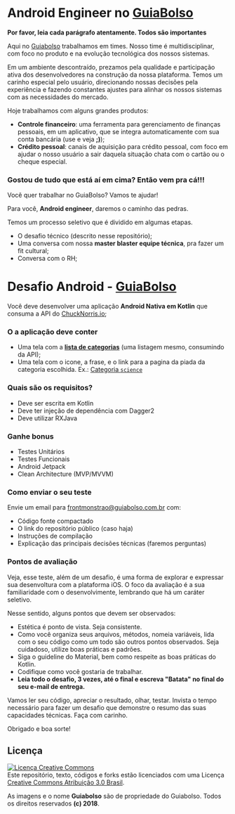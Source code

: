 # Android Engineer no [GuiaBolso](https://www.guiabolso.com.br)

**Por favor, leia cada parágrafo atentamente. Todos são importantes**

Aqui no [Guiabolso](https://www.guiabolso.com.br) trabalhamos em times. Nosso time é multidisciplinar, com foco no produto e na evolução tecnológica dos nossos sistemas. 

Em um ambiente descontraído, prezamos pela qualidade e participação ativa dos desenvolvedores na construção da nossa plataforma. Temos um carinho especial pelo usuário, direcionando nossas decisões pela experiência e fazendo constantes ajustes para alinhar os nossos sistemas com as necessidades do mercado.

Hoje trabalhamos com alguns grandes produtos:

- **Controle financeiro**: uma ferramenta para gerenciamento de finanças pessoais, em um aplicativo, que se integra automaticamente com sua conta bancária (use e veja **;)**);
- **Crédito pessoal**: canais de aquisição para crédito pessoal, com foco em ajudar o nosso usuário a sair daquela situação chata com o cartão ou o cheque especial.

### Gostou de tudo que está aí em cima? Então vem pra cá!!!

Você quer trabalhar no GuiaBolso? Vamos te ajudar!

Para você, **Android engineer**, daremos o caminho das pedras.

Temos um processo seletivo que é dividido em algumas etapas. 

- O desafio técnico (descrito nesse repositório);
- Uma conversa com nossa **master blaster equipe técnica**, pra fazer um fit cultural;
- Conversa com o RH;

# Desafio Android - [GuiaBolso](https://www.guiabolso.com.br)
Você deve desenvolver uma aplicação **Android Nativa em Kotlin** que consuma a API do [ChuckNorris.io](https://api.chucknorris.io/);

### O a aplicação deve conter
- Uma tela com a [**lista de categorias**](https://api.chucknorris.io/jokes/categories) (uma listagem mesmo, consumindo da API);
- Uma tela com o icone, a frase, e o link para a pagina da piada da categoria escolhida. Ex.:  [Categoria `science`](https://api.chucknorris.io/jokes/random?category=science)

### Quais são os requisitos?
- Deve ser escrita em Kotlin
- Deve ter injeção de dependência com Dagger2
- Deve utilizar RXJava

### Ganhe bonus
- Testes Unitários
- Testes Funcionais
- Android Jetpack
- Clean Architecture (MVP/MVVM)

### Como enviar o seu teste
Envie um email para [frontmonstrao@guiabolso.com.br](mailto:frontmonstrao@guiabolso.com.br) com:
- Código fonte compactado
- O link do repositório público (caso haja)
- Instruções de compilação
- Explicação das principais decisões técnicas (faremos perguntas)

### Pontos de avaliação

Veja, esse teste, além de um desafio, é uma forma de explorar e expressar sua desenvoltura com a plataforma iOS. O foco da avaliação é a sua familiaridade com o desenvolvimente, lembrando que há um caráter seletivo. 

Nesse sentido, alguns pontos que devem ser observados:

- Estética é ponto de vista. Seja consistente.
- Como você organiza seus arquivos, métodos, nomeia variáveis, lida com o seu código como um todo são outros pontos observados. Seja cuidadoso, utilize boas práticas e padrões.
- Siga o guideline do Material, bem como respeite as boas práticas do Kotlin.
- Codifique como você gostaria de trabalhar.
- **Leia todo o desafio, 3 vezes, até o final e escreva "Batata" no final do seu e-mail de entrega.**

Vamos ler seu código, apreciar o resultado, olhar, testar. Invista o tempo necessário para fazer um desafio que demonstre o resumo das suas capacidades técnicas. Faça com carinho.

Obrigado e boa sorte!

## Licença

<a rel="license" href="http://creativecommons.org/licenses/by/3.0/br/"><img alt="Licença Creative Commons" style="border-width:0" src="https://i.creativecommons.org/l/by/3.0/br/88x31.png" /></a><br />Este repositório, texto, códigos e forks estão licenciados com uma Licença <a rel="license" href="http://creativecommons.org/licenses/by/3.0/br/">Creative Commons Atribuição 3.0 Brasil</a>.

As imagens e o nome **Guiabolso** são de propriedade do Guiabolso. Todos os direitos reservados **(c) 2018**.
